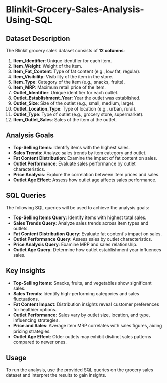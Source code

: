 # Blinkit-Grocery-Sales-Analysis-Using-SQL

## Dataset Description

The Blinkit grocery sales dataset consists of **12 columns**:

1. **Item_Identifier**: Unique identifier for each item.
2. **Item_Weight**: Weight of the item.
3. **Item_Fat_Content**: Type of fat content (e.g., low fat, regular).
4. **Item_Visibility**: Visibility of the item in the store.
5. **Item_Type**: Category of the item (e.g., snacks, fruits).
6. **Item_MRP**: Maximum retail price of the item.
7. **Outlet_Identifier**: Unique identifier for each outlet.
8. **Outlet_Establishment_Year**: Year the outlet was established.
9. **Outlet_Size**: Size of the outlet (e.g., small, medium, large).
10. **Outlet_Location_Type**: Type of location (e.g., urban, rural).
11. **Outlet_Type**: Type of outlet (e.g., grocery store, supermarket).
12. **Item_Outlet_Sales**: Sales of the item at the outlet.

## Analysis Goals

- **Top-Selling Items**: Identify items with the highest sales.
- **Sales Trends**: Analyze sales trends by item category and outlet.
- **Fat Content Distribution**: Examine the impact of fat content on sales.
- **Outlet Performance**: Evaluate sales performance by outlet characteristics.
- **Price Analysis**: Explore the correlation between item prices and sales.
- **Outlet Age Effect**: Assess how outlet age affects sales performance.

## SQL Queries

The following SQL queries will be used to achieve the analysis goals:

- **Top-Selling Items Query**: Identify items with highest total sales.
- **Sales Trends Query**: Analyze sales trends across item types and outlets.
- **Fat Content Distribution Query**: Evaluate fat content's impact on sales.
- **Outlet Performance Query**: Assess sales by outlet characteristics.
- **Price Analysis Query**: Examine MRP and sales relationship.
- **Outlet Age Query**: Determine how outlet establishment year influences sales.

## Key Insights

- **Top-Selling Items**: Snacks, fruits, and vegetables show significant sales.
- **Sales Trends**: Identify high-performing categories and sales fluctuations.
- **Fat Content Impact**: Distribution insights reveal customer preferences for healthier options.
- **Outlet Performance**: Sales vary by outlet size, location, and type, influencing strategies.
- **Price and Sales**: Average item MRP correlates with sales figures, aiding pricing strategies.
- **Outlet Age Effect**: Older outlets may exhibit distinct sales patterns compared to newer ones.

## Usage

To run the analysis, use the provided SQL queries on the grocery sales dataset and interpret the results to gain insights.
